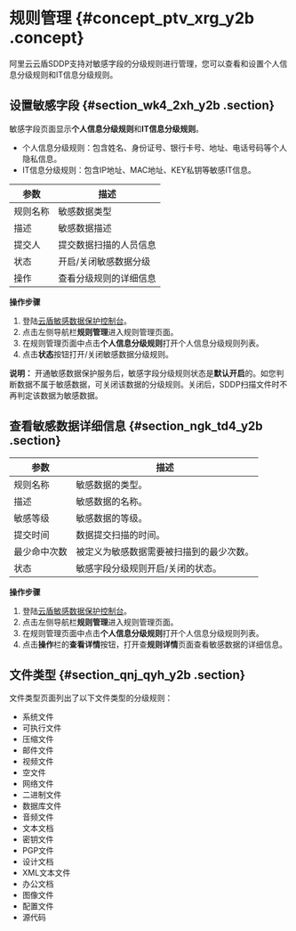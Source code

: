 # 规则管理 {#concept_ptv_xrg_y2b .concept}

阿里云云盾SDDP支持对敏感字段的分级规则进行管理，您可以查看和设置个人信息分级规则和IT信息分级规则。

## 设置敏感字段 {#section_wk4_2xh_y2b .section}

敏感字段页面显示**个人信息分级规则**和**IT信息分级规则**。

-   个人信息分级规则：包含姓名、身份证号、银行卡号、地址、电话号码等个人隐私信息。
-   IT信息分级规则：包含IP地址、MAC地址、KEY私钥等敏感IT信息。

|参数|描述|
|--|--|
|规则名称|敏感数据类型|
|描述|敏感数据描述|
|提交人|提交数据扫描的人员信息|
|状态|开启/关闭敏感数据分级|
|操作|查看分级规则的详细信息|

**操作步骤**

1.  登陆[云盾敏感数据保护控制台](https://yundunnext-pre.console.aliyun.com/?p=sddp&accounttraceid=8c6b3535-f65e-4ef2-a2ac-744be5154805#/overview)。
2.  点击左侧导航栏**规则管理**进入规则管理页面。
3.  在规则管理页面中点击**个人信息分级规则**打开个人信息分级规则列表。
4.  点击**状态**按钮打开/关闭敏感数据分级规则。

**说明：** 开通敏感数据保护服务后，敏感字段分级规则状态是**默认开启**的。如您判断数据不属于敏感数据，可关闭该数据的分级规则。关闭后，SDDP扫描文件时不再判定该数据为敏感数据。

## 查看敏感数据详细信息 {#section_ngk_td4_y2b .section}

|参数|描述|
|--|--|
|规则名称|敏感数据的类型。|
|描述|敏感数据的名称。|
|敏感等级|敏感数据的等级。|
|提交时间|数据提交扫描的时间。|
|最少命中次数|被定义为敏感数据需要被扫描到的最少次数。|
|状态|敏感字段分级规则开启/关闭的状态。|

**操作步骤**

1.  登陆[云盾敏感数据保护控制台](https://yundunnext-pre.console.aliyun.com/?p=sddp&accounttraceid=8c6b3535-f65e-4ef2-a2ac-744be5154805#/overview)。
2.  点击左侧导航栏**规则管理**进入规则管理页面。
3.  在规则管理页面中点击**个人信息分级规则**打开个人信息分级规则列表。
4.  点击**操作**栏的**查看详情**按钮，打开查**规则详情**页面查看敏感数据的详细信息。

## 文件类型 {#section_qnj_qyh_y2b .section}

文件类型页面列出了以下文件类型的分级规则：

-   系统文件
-   可执行文件
-   压缩文件
-   邮件文件
-   视频文件
-   空文件
-   网络文件
-   二进制文件
-   数据库文件
-   音频文件
-   文本文档
-   密钥文件
-   PGP文件
-   设计文档
-   XML文本文件
-   办公文档
-   图像文件
-   配置文件
-   源代码

